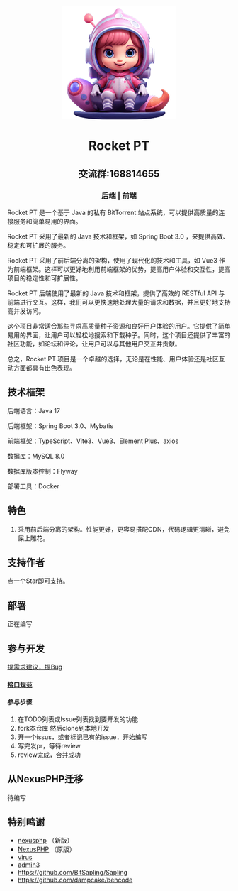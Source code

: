 <div align="center">
  <img alt="Logo" width="256" height="256" src="./pic/logo.png">
  <h1>Rocket PT</h1>
  <h2>交流群:168814655</h2>
  <h3><span>后端 | <a href="https://github.com/PlexPt/rocket-ui">前端</a></span></h3>

</div>


Rocket PT 是一个基于 Java 的私有 BitTorrent 站点系统，可以提供高质量的连接服务和简单易用的界面。

Rocket PT 采用了最新的 Java 技术和框架，如 Spring Boot 3.0 ，来提供高效、稳定和可扩展的服务。

Rocket PT 采用了前后端分离的架构，使用了现代化的技术和工具，如 Vue3 作为前端框架。这样可以更好地利用前端框架的优势，提高用户体验和交互性，提高项目的稳定性和可扩展性。

Rocket PT 后端使用了最新的 Java 技术和框架，提供了高效的 RESTful API 与前端进行交互。这样，我们可以更快速地处理大量的请求和数据，并且更好地支持高并发访问。

这个项目非常适合那些寻求高质量种子资源和良好用户体验的用户。它提供了简单易用的界面，让用户可以轻松地搜索和下载种子。同时，这个项目还提供了丰富的社区功能，如论坛和评论，让用户可以与其他用户交互并贡献。

总之，Rocket PT 项目是一个卓越的选择，无论是在性能、用户体验还是社区互动方面都具有出色表现。


## 技术框架

后端语言：Java 17

后端框架：Spring Boot 3.0、Mybatis

前端框架：TypeScript、Vite3、Vue3、Element Plus、axios

数据库：MySQL 8.0

数据库版本控制：Flyway

部署工具：Docker

## 特色

1. 采用前后端分离的架构。性能更好，更容易搭配CDN，代码逻辑更清晰，避免屎上雕花。

## 支持作者

点一个Star即可支持。

## 部署
正在编写

## 参与开发
[提需求建议，提Bug](https://github.com/PlexPt/rocket-pt/issues/new/choose)

####  [接口规范](./doc/README.md)

#### 参与步骤

1. 在TODO列表或Issue列表找到要开发的功能
2. fork本仓库 然后clone到本地开发
3. 开一个issus，或者标记已有的issue，开始编写
4. 写完发pr，等待review
5. review完成，合并成功

## 从NexusPHP迁移

待编写


## 特别鸣谢

- [nexusphp](https://github.com/xiaomlove/nexusphp) （新版）
- [NexusPHP](https://github.com/zjutjh/NexusPHP)  （原版）
- [virus](https://github.com/gaoluhua99/virus)
- [admin3](https://github.com/cjbi/admin3)
- https://github.com/BitSapling/Sapling
- https://github.com/dampcake/bencode
